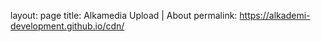 layout: page
title: Alkamedia Upload | About
permalink: https://alkademi-development.github.io/cdn/
